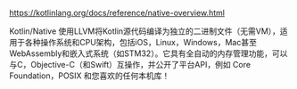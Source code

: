 
https://kotlinlang.org/docs/reference/native-overview.html




Kotlin/Native 使用LLVM将Kotlin源代码编译为独立的二进制文件（无需VM），适用于各种操作系统和CPU架构，包括iOS，Linux，Windows，Mac甚至WebAssembly和嵌入式系统（如STM32）。它具有全自动的内存管理功能，可以与C，Objective-C（和Swift）互操作，并公开了平台API，例如 Core Foundation，POSIX 和您喜欢的任何本机库！


